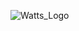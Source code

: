 ![Watts_Logo](https://cloud.githubusercontent.com/assets/7763904/8000730/6e492c6c-0b2c-11e5-8de4-3828935355d5.png)
